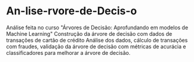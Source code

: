 # An-lise-rvore-de-Decis-o
Análise feita no curso "Árvores de Decisão: Aprofundando em modelos de Machine Learning"
Construção da árvore de decisão com dados de transações de cartão de crédito
Análise dos dados, cálculo de transações com fraudes, validação da árvore de decisão com métricas de acurácia e classificadores para melhorar a árvore de decisão.
